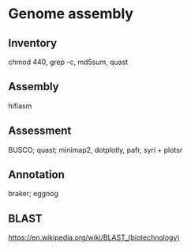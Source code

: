 # Genome assembly


## Inventory

chmod 440,
grep -c,
md5sum,
quast

## Assembly

hifiasm


## Assessment

BUSCO;
quast;
minimap2, dotplotly, pafr, syri + plotsr

## Annotation

braker;
eggnog


## BLAST

https://en.wikipedia.org/wiki/BLAST_(biotechnology)



